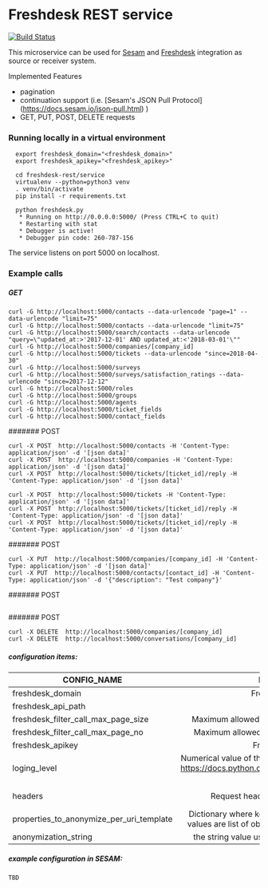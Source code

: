 # Freshdesk REST service
[![Build Status](https://travis-ci.org/sesam-community/freshdesk-rest.svg?branch=master)](https://travis-ci.org/sesam-community/freshdesk-rest)


This microservice can be used for [Sesam](https://docs.sesam.io/index.html) and [Freshdesk](https://developers.freshdesk.com/api/) integration as source or receiver system.

Implemented Features
* pagination
* continuation support (i.e. [Sesam's JSON Pull Protocol] (https://docs.sesam.io/json-pull.html)  )
* GET, PUT, POST, DELETE requests




### Running locally in a virtual environment
```
  export freshdesk_domain="<freshdesk_domain>"
  export freshdesk_apikey="<freshdesk_apikey>"

  cd freshdesk-rest/service
  virtualenv --python=python3 venv
  . venv/bin/activate
  pip install -r requirements.txt

  python freshdesk.py
   * Running on http://0.0.0.0:5000/ (Press CTRL+C to quit)
   * Restarting with stat
   * Debugger is active!
   * Debugger pin code: 260-787-156
```

The service listens on port 5000 on localhost.
### Example calls

##### GET
```
curl -G http://localhost:5000/contacts --data-urlencode "page=1" --data-urlencode "limit=75"
curl -G http://localhost:5000/contacts --data-urlencode "limit=75"
curl -G http://localhost:5000/search/contacts --data-urlencode "query=\"updated_at:>'2017-12-01' AND updated_at:<'2018-03-01'\""
curl -G http://localhost:5000/companies/[company_id]
curl -G http://localhost:5000/tickets --data-urlencode "since=2018-04-30"
curl -G http://localhost:5000/surveys
curl -G http://localhost:5000/surveys/satisfaction_ratings --data-urlencode "since=2017-12-12"
curl -G http://localhost:5000/roles
curl -G http://localhost:5000/groups
curl -G http://localhost:5000/agents
curl -G http://localhost:5000/ticket_fields
curl -G http://localhost:5000/contact_fields
```
####### POST
```
curl -X POST  http://localhost:5000/contacts -H 'Content-Type: application/json' -d '[json data]'
curl -X POST  http://localhost:5000/companies -H 'Content-Type: application/json' -d '[json data]'
curl -X POST  http://localhost:5000/tickets/[ticket_id]/reply -H 'Content-Type: application/json' -d '[json data]'

curl -X POST  http://localhost:5000/tickets -H 'Content-Type: application/json' -d '[json data]'
curl -X POST  http://localhost:5000/tickets/[ticket_id]/reply -H 'Content-Type: application/json' -d '[json data]'
curl -X POST  http://localhost:5000/tickets/[ticket_id]/reply -H 'Content-Type: application/json' -d '[json data]'
```
####### POST
```
curl -X PUT  http://localhost:5000/companies/[company_id] -H 'Content-Type: application/json' -d '[json data]'
curl -X PUT  http://localhost:5000/contacts/[contact_id] -H 'Content-Type: application/json' -d '{"description": "Test company"}'
```
####### POST
```

```
####### POST
```
curl -X DELETE  http://localhost:5000/companies/[company_id]
curl -X DELETE  http://localhost:5000/conversations/[company_id]
```


##### configuration items:
| CONFIG_NAME        | DESCRIPTION           | IS_REQUIRED  |DEFAULT_VALUE|
| -------------------|:---------------------:|:------------:|:-----------:|
| freshdesk_domain | Freshdesk domain  | yes | n/a |
| freshdesk_api_path | path for API | no | /api/v2/ |
| freshdesk_filter_call_max_page_size | Maximum allowed number of entities in a filter call | no | 30 |
| freshdesk_filter_call_max_page_no | Maximum allowed number of pages in a filter call | no | 10 |
| freshdesk_apikey | Freshdesk apikey | yes | n/a |
| loging_level | Numerical value of the logging level for the service (see https://docs.python.org/2/library/logging.html#logging-levels) | no | 20 |
| headers | Request headers for freshdesk API calls | no | {'Content-Type':'application/json'} |
| properties_to_anonymize_per_uri_template | Dictionary where key are API calls URI template and values are list of object properties to be anonymized | no | {} |
| anonymization_string | the string value used for anonymization of values | no | * |

##### example configuration in SESAM:

```
TBD
```
